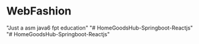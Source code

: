 # WebFashion
"Just a asm java6 fpt education" 
"# HomeGoodsHub-Springboot-Reactjs" 
"# HomeGoodsHub-Springboot-Reactjs" 
